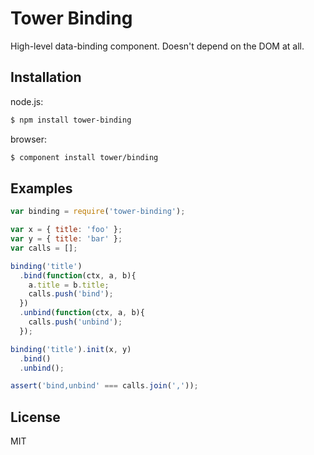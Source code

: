 # Tower Binding

High-level data-binding component. Doesn't depend on the DOM at all.

## Installation

node.js:

```bash
$ npm install tower-binding
```

browser:

```bash
$ component install tower/binding
```

## Examples

```js
var binding = require('tower-binding');

var x = { title: 'foo' };
var y = { title: 'bar' };
var calls = [];

binding('title')
  .bind(function(ctx, a, b){
    a.title = b.title;
    calls.push('bind');
  })
  .unbind(function(ctx, a, b){
    calls.push('unbind');
  });

binding('title').init(x, y)
  .bind()
  .unbind();

assert('bind,unbind' === calls.join(','));
```

## License

MIT